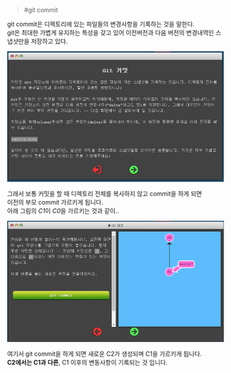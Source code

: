 > #git commit

git commit은 디렉토리에 있는 파일들의 변경사항을 기록하는 것을 말한다.  
git은 최대한 가볍게 유지하는 특성을 갖고 있어 이전버전과 다음 버전의 변경내역인 스냅샷만을 저장하고 있다.

![git commit](./images/git%20commit.png)

그래서 보통 커밋을 할 때 디렉토리 전체를 복사하지 않고 commit을 하게 되면  
이전의 부모 commit 가르키게 됩니다.  
아래 그림의 *C1*이 *C0*을 가르키는 것과 같이..

![git commit2](./images/git%20commit2.png)  

여기서 git commit을 하게 되면 새로운 C2가 생성되며 C1을 가르키게 됩니다.  
**C2에서는 C1과 다른**, C1 이후의 변동사항이 기록되는 것 입니다.



